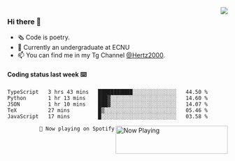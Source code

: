 <img  align="right" src="https://github-readme-stats.vercel.app/api?username=BillChen2K&show_icons=true&count_private=true&hide_title=true">

### Hi there 👋

- 🗞 Code is poetry.
- 🌱 Currently an undergraduate at ECNU
- 📫 You can find me in my Tg Channel [@Hertz2000](https://t.me/Hertz2000).

#### Coding status last week ⌨️

<!--START_SECTION:waka-->
```text
TypeScript   3 hrs 43 mins   ███████████░░░░░░░░░░░░░░   44.50 % 
Python       1 hr 13 mins    ███▓░░░░░░░░░░░░░░░░░░░░░   14.60 % 
JSON         1 hr 10 mins    ███▓░░░░░░░░░░░░░░░░░░░░░   14.07 % 
TeX          27 mins         █▒░░░░░░░░░░░░░░░░░░░░░░░   05.46 % 
JavaScript   17 mins         █░░░░░░░░░░░░░░░░░░░░░░░░   03.58 % 
```
<!--END_SECTION:waka-->


<div>
<a href="https://spotify-now-playing.billchen2k.vercel.app/now-playing?open">
   <img align="right" src="https://spotify-now-playing.billchen2k.vercel.app/now-playing" width="256" height="64" alt="Now Playing">
</a>
</div>

<div>
<p align="right"><code>🎵 Now playing on Spotify</code></p>
</div>

<!--
**BillChen2K/BillChen2K** is a ✨ _special_ ✨ repository because its `README.md` (this file) appears on your GitHub profile.

Here are some ideas to get you started:

- 🔭 I’m currently working on ...
- 🌱 I’m currently learning ...
- 👯 I’m looking to collaborate on ...
- 🤔 I’m looking for help with ...
- 💬 Ask me about ...
- 📫 How to reach me: ...
- 😄 Pronouns: ...
- ⚡ Fun fact: ...
-->
